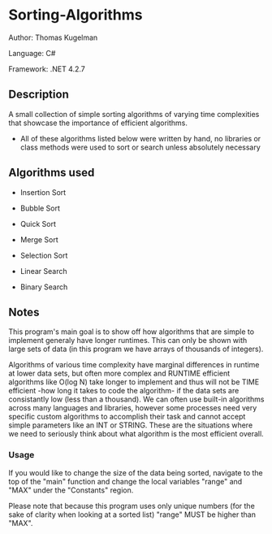 # Sorting-Algorithms

Author: Thomas Kugelman

Language: C#

Framework: .NET 4.2.7

## Description

A small collection of simple sorting algorithms of varying time complexities that showcase the importance of efficient algorithms.

- All of these algorithms listed below were written by hand, no libraries or class methods were used to sort or search unless absolutely necessary

## Algorithms used 

- Insertion Sort
- Bubble Sort
- Quick Sort
- Merge Sort
- Selection Sort

- Linear Search
- Binary Search

## Notes

This program's main goal is to show off how algorithms that are simple to implement 
generaly have longer runtimes. This can only be shown with large sets of data (in this program we have arrays of thousands of integers).

Algorithms of various time complexity have marginal differences in runtime at lower data sets, 
but often more complex and RUNTIME efficient algorithms like O(log N) take longer to implement 
and thus will not be TIME efficient -how long it takes to code the algorithm- if the data sets are consistantly low (less than a thousand). We can often use built-in algorithms across many languages and libraries, however some processes need very specific custom algorithms to accomplish their task and cannot accept simple parameters like an INT or STRING. These are the situations where we need to seriously think about what algorithm is the most efficient overall.


### Usage

If you would like to change the size of the data being sorted, navigate to the top of the "main" function 
and change the local variables "range" and "MAX" under the "Constants" region. 

Please note that because this program uses only unique numbers (for the sake of clarity when looking at a sorted list)
"range" MUST be higher than "MAX".
